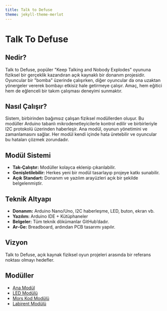```yaml
---
title: Talk to Defuse
theme: jekyll-theme-merlot
---
```


# Talk To Defuse

## Nedir?

Talk to Defuse, popüler "Keep Talking and Nobody Explodes" oyununa fiziksel bir gerçeklik kazandıran açık kaynaklı bir donanım projesidir. Oyuncular bir "bomba" üzerinde çalışırken, diğer oyuncular da ona uzaktan yönergeler vererek bombayı etkisiz hale getirmeye çalışır. Amaç, hem eğitici hem de eğlenceli bir takım çalışması deneyimi sunmaktır.

## Nasıl Çalışır?

Sistem, birbirinden bağımsız çalışan fiziksel modüllerden oluşur. Bu modüller Arduino tabanlı mikrodenetleyicilerle kontrol edilir ve birbirleriyle I2C protokolü üzerinden haberleşir. Ana modül, oyunun yönetimini ve zamanlamasını sağlar. Her modül kendi içinde hata üretebilir ve oyuncular bu hataları çözmek zorundadır.

## Modül Sistemi

- **Tak-Çalıştır:** Modüller kolayca eklenip çıkarılabilir.
- **Genişletilebilir:** Herkes yeni bir modül tasarlayıp projeye katkı sunabilir.
- **Açık Standart:** Donanım ve yazılım arayüzleri açık bir şekilde belgelenmiştir.

## Teknik Altyapı

- **Donanım:** Arduino Nano/Uno, I2C haberleşme, LED, buton, ekran vb.
- **Yazılım:** Arduino IDE + Kütüphaneler
- **Belgeler:** Tüm teknik dökümanlar GitHub’dadır.
- **Ar-Ge:** Breadboard, ardından PCB tasarımı yapılır.

## Vizyon

Talk to Defuse, açık kaynak fiziksel oyun projeleri arasında bir referans noktası olmayı hedefler.

## Modüller
- [Ana Modül](moduller/ana-modul.md)
- [LED Modülü](moduller/led-modulu.md)
- [Mors Kod Modülü](moduller/mors-kod-modulu.md)
- [Labirent Modülü](moduller/labirent-modulu.md)

